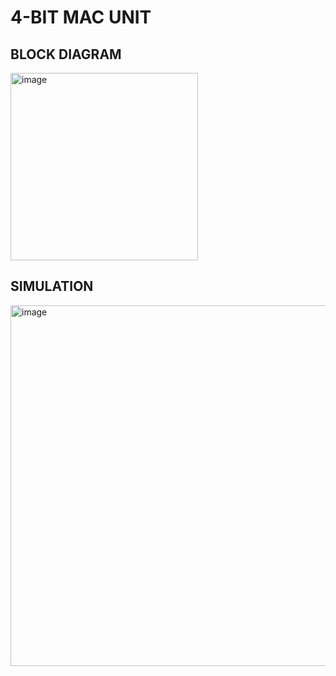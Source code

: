 # 4-BIT MAC UNIT

## BLOCK DIAGRAM

<img width="300" height="300" alt="image" src="https://github.com/user-attachments/assets/722b84d1-5b4b-45fd-a2af-c42ba7d6b30c" />


## SIMULATION

<img width="1059" height="577" alt="image" src="https://github.com/user-attachments/assets/1e0b6256-9eb2-447a-897f-f01cb8b15f4f" />
